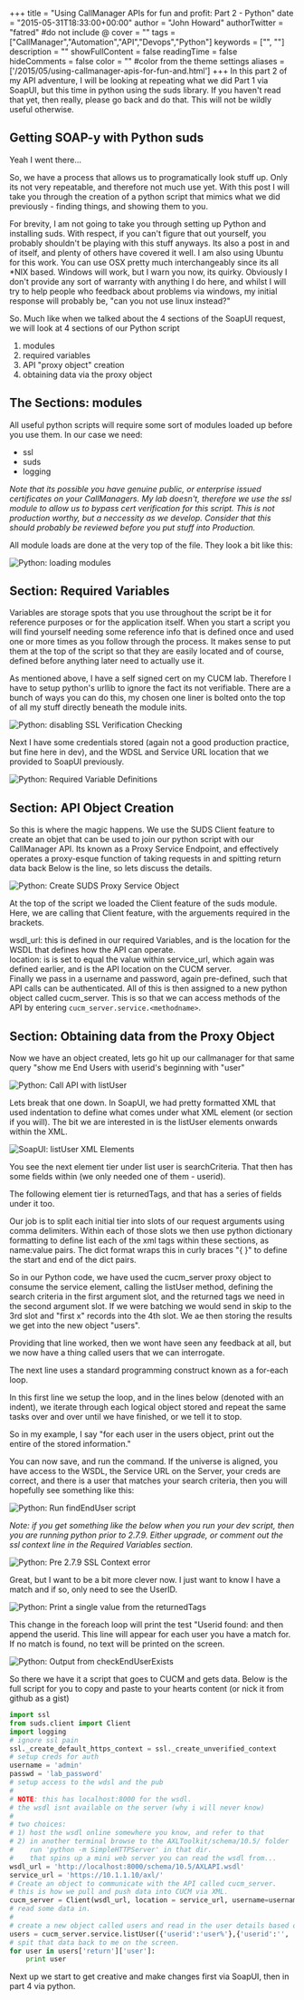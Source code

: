 +++
title = "Using CallManager APIs for fun and profit: Part 2 - Python"
date = "2015-05-31T18:33:00+00:00"
author = "John Howard"
authorTwitter = "fatred" #do not include @
cover = ""
tags = ["CallManager","Automation","API","Devops","Python"]
keywords = ["", ""]
description = ""
showFullContent = false
readingTime = false
hideComments = false
color = "" #color from the theme settings
aliases = ['/2015/05/using-callmanager-apis-for-fun-and.html']
+++
In this part 2 of my API adventure, I will be looking at repeating what we did Part 1 via SoapUI, but this time in python using the suds library.  If you haven't read that yet, then really, please go back and do that. This will not be wildly useful otherwise.

## Getting SOAP-y with Python suds

Yeah I went there...

So, we have a process that allows us to programatically look stuff up. Only its not very repeatable, and therefore not much use yet.  With this post I will take you through the creation of a python script that mimics what we did previously - finding things, and showing them to you.

For brevity, I am not going to take you through setting up Python and installing suds.  With respect, if you can't figure that out yourself, you probably shouldn't be playing with this stuff anyways.  Its also a post in and of itself, and plenty of others have covered it well.  I am also using Ubuntu for this work.  You can use OSX pretty much interchangeably since its all *NIX based.  Windows will work, but I warn you now, its quirky.  Obviously I don't provide any sort of warranty with anything I do here, and whilst I will try to help people who feedback about problems via windows, my initial response will probably be, "can you not use linux instead?"

So. Much like when we talked about the 4 sections of the SoapUI request, we will look at 4 sections of our Python script

1. modules
2. required variables
3. API "proxy object" creation
4. obtaining data via the proxy object

## The Sections: modules

All useful python scripts will require some sort of modules loaded up before you use them. In our case we need:

* ssl
* suds
* logging

_Note that its possible you have genuine public, or enterprise issued certificates on your CallManagers.  My lab doesn't, therefore we use the ssl module to allow us to bypass cert verification for this script.  This is not production worthy, but a neccessity as we develop. Consider that this should probably be reviewed before you put stuff into Production._

All module loads are done at the very top of the file.  They look a bit like this:

![Python: loading modules](pythonModuleLoads.PNG)

## Section: Required Variables

Variables are storage spots that you use throughout the script be it for reference purposes or for the application itself.  When you start a script you will find yourself needing some reference info that is defined once and used one or more times as you follow through the process.  It makes sense to put them at the top of the script so that they are easily located and of course, defined before anything later need to actually use it.

As mentioned above, I have a self signed cert on my CUCM lab.  Therefore I have to setup python's urllib to ignore the fact its not verifiable.  There are a bunch of ways you can do this, my chosen one liner is bolted onto the top of all my stuff directly beneath the module inits.

![Python: disabling SSL Verification Checking ](pythonSSLVerificationIgnorance.PNG)

Next I have some credentials stored (again not a good production practice, but fine here in dev), and the WDSL and Service URL location that we provided to SoapUI previously.

![Python: Required Variable Definitions](pythonRequiredVariables.PNG)

## Section: API Object Creation

So this is where the magic happens.  We use the SUDS Client feature to create an objet that can be used to join our python script with our CallManager API.  Its known as a Proxy Service Endpoint, and effectively operates a proxy-esque function of taking requests in and spitting return data back  Below is the line, so lets discuss the details.

![Python: Create SUDS Proxy Service Object](pythonAPIObjectCreation.PNG)

At the top of the script we loaded the Client feature of the suds module.  Here, we are calling that Client feature, with the arguements required in the brackets.  

wsdl_url: this is defined in our required Variables, and is the location for the WSDL that defines how the API can operate.  
location: is is set to equal the value within service_url, which again was defined earlier, and is the API location on the CUCM server.  
Finally we pass in a username and password, again pre-defined, such that API calls can be authenticated.  All of this is then assigned to a new python object called cucm_server.  This is so that we can access methods of the API by entering `cucm_server.service.<methodname>`.

## Section: Obtaining data from the Proxy Object

Now we have an object created, lets go hit up our callmanager for that same query "show me End Users with userid's beginning with "user"

![Python: Call API with listUser](pythonCallApiListEndUser.PNG)

Lets break that one down.  In SoapUI, we had pretty formatted XML that used indentation to define what comes under what XML element (or section if you will).  The bit we are interested in is the listUser elements onwards within the XML.

![SoapUI: listUser XML Elements](SoapUIListEndUser-ElementHighlight.PNG)

You see the next element tier under list user is searchCriteria.  That then has some fields within (we only needed one of them - userid).

The following element tier is returnedTags, and that has a series of fields under it too.

Our job is to split each initial tier into slots of our request arguments using comma delimiters.  Within each of those slots we then use python dictionary formatting to define list each of the xml tags within these sections, as name:value pairs.  The dict format wraps this in curly braces "{ }" to define the start and end of the dict pairs.

So in our Python code, we have used the cucm_server proxy object to consume the service element, calling the listUser method, defining the search criteria in the first argument slot, and the returned tags we need in the second argument slot.  If we were batching we would send in skip to the 3rd slot and "first x" records into the 4th slot.  We ae then storing the results we get into the new object "users".

Providing that line worked, then we wont have seen any feedback at all, but we now have a thing called users that we can interrogate.  

The next line uses a standard programming construct known as a for-each loop.

In this first line we setup the loop, and in the lines below (denoted with an indent), we iterate through each logical object stored and repeat the same tasks over and over until we have finished, or we tell it to stop.

So in my example, I say "for each user in the users object, print out the entire of the stored information."

You can now save, and run the command.  If the universe is aligned, you have access to the WSDL, the Service URL on the Server, your creds are correct, and there is a user that matches your search criteria, then you will hopefully see something like this:

![Python: Run findEndUser script](pythonRunListEndUser.PNG)

_Note: if you get something like the below when you run your dev script, then you are running python prior to 2.7.9.  Either upgrade, or comment out the ssl context line in the Required Variables section._

![Python: Pre 2.7.9 SSL Context error](pythonSSLVerificationError.PNG)

Great, but I want to be a bit more clever now.  I just want to know I have a match and if so, only need to see the UserID.

![Python: Print a single value from the returnedTags](pythonlistMatchingUsers.PNG)

This change in the foreach loop will print the test "Userid found: and then append the userid.  This line will appear for each user you have a match for.  If no match is found, no text will be printed on the screen.

![Python: Output from checkEndUserExists](pythonlistMatchingUsers.PNG)

So there we have it a script that goes to CUCM and gets data.  Below is the full script for you to copy and paste to your hearts content (or nick it from github as a gist)

```python
import ssl
from suds.client import Client
import logging
# ignore ssl pain
ssl._create_default_https_context = ssl._create_unverified_context
# setup creds for auth
username = 'admin'
passwd = 'lab_password'
# setup access to the wdsl and the pub
#
# NOTE: this has localhost:8000 for the wsdl.
# the wsdl isnt available on the server (why i will never know)
#
# two choices:
# 1) host the wsdl online somewhere you know, and refer to that
# 2) in another terminal browse to the AXLToolkit/schema/10.5/ folder
#    run 'python -m SimpleHTTPServer' in that dir.
#    that spins up a mini web server you can read the wsdl from...
wsdl_url = 'http://localhost:8000/schema/10.5/AXLAPI.wsdl'
service_url = 'https://10.1.1.10/axl/'
# Create an object to communicate with the API called cucm_server.
# this is how we pull and push data into CUCM via XML.
cucm_server = Client(wsdl_url, location = service_url, username=username, password=passwd)
# read some data in.
#
# create a new object called users and read in the user details based on our query to SoapUI
users = cucm_server.service.listUser({'userid':'user%'},{'userid':'', 'firstName':'', 'lastName':'', 'department':'','directoryUri':'', 'status':''})
# spit that data back to me on the screen.
for user in users['return']['user']:
    print user
```

Next up we start to get creative and make changes first via SoapUI, then in part 4 via python.
